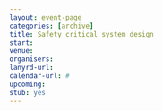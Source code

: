 ```yaml
---
layout: event-page
categories: [archive]
title: Safety critical system design
start: 
venue: 
organisers: 
lanyrd-url: 
calendar-url: #
upcoming:  
stub: yes
---
```


